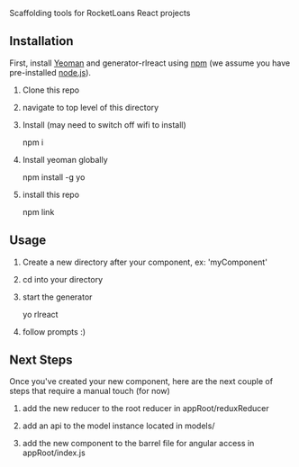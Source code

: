 Scaffolding tools for RocketLoans React projects

## Installation

First, install [Yeoman](http://yeoman.io) and generator-rlreact using [npm](https://www.npmjs.com/) (we assume you have pre-installed [node.js](https://nodejs.org/)).

1) Clone this repo

2) navigate to top level of this directory

3) Install (may need to switch off wifi to install)

    npm i 

4) Install yeoman globally

    npm install -g yo

5) install this repo 

    npm link


## Usage

1) Create a new directory after your component, ex: 'myComponent'

2) cd into your directory

3) start the generator

    yo rlreact

4) follow prompts :)


## Next Steps 

Once you've created your new component, here are the next couple of steps that require a manual touch (for now)

1) add the new reducer to the root reducer in appRoot/reduxReducer

2) add an api to the model instance located in models/

3) add the new component to the barrel file for angular access in appRoot/index.js

